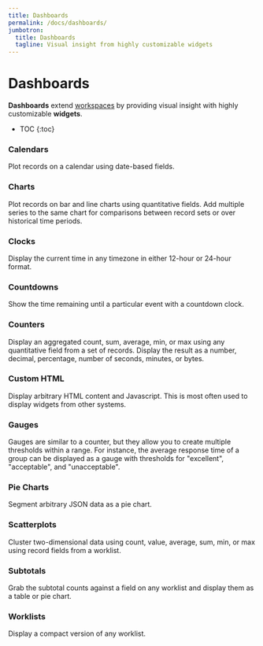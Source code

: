 ```yaml
---
title: Dashboards
permalink: /docs/dashboards/
jumbotron:
  title: Dashboards
  tagline: Visual insight from highly customizable widgets
---
```


# Dashboards

**Dashboards** extend [workspaces](/docs/workspaces/) by providing visual insight with highly customizable **widgets**.

* TOC
{:toc}

### Calendars

Plot records on a calendar using date-based fields.

### Charts

Plot records on bar and line charts using quantitative fields.  Add multiple series to the same chart for comparisons between record sets or over historical time periods.

### Clocks

Display the current time in any timezone in either 12-hour or 24-hour format.

### Countdowns

Show the time remaining until a particular event with a countdown clock.

### Counters

Display an aggregated count, sum, average, min, or max using any quantitative field from a set of records. Display the result as a number, decimal, percentage, number of seconds, minutes, or bytes.

### Custom HTML

Display arbitrary HTML content and Javascript.  This is most often used to display widgets from other systems.

### Gauges

Gauges are similar to a counter, but they allow you to create multiple thresholds within a range.  For instance, the average response time of a group can be displayed as a gauge with thresholds for "excellent", "acceptable", and "unacceptable".

### Pie Charts

Segment arbitrary JSON data as a pie chart.

### Scatterplots

Cluster two-dimensional data using count, value, average, sum, min, or max using record fields from a worklist.

### Subtotals

Grab the subtotal counts against a field on any worklist and display them as a table or pie chart.

### Worklists

Display a compact version of any worklist.